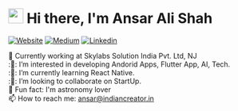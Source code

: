 # <img src="https://raw.githubusercontent.com/iampavangandhi/iampavangandhi/master/gifs/Hi.gif" width="30px"> Hi there, I'm Ansar Ali Shah

[![Website](https://img.shields.io/website/http/www.website.com/path/to/page.html.svg)](https://indiancreator.in)
[![Medium](https://img.shields.io/badge/Medium-black?style=for-the-badge&logo=medium&logoColor=white&link=https://medium.com/@kevinfeng-cs88)](https://medium.com/@ansaralisahh)
[![Linkedin](https://img.shields.io/badge/LinkedIn-blue?style=for-the-badge&logo=linkedin&labelColor=blue&link=https://www.linkedin.com/in/kevin-feng-87a174202/)](https://www.linkedin.com/in/ansaralisahh/)

:school: Currently working at Skylabs Solution India Pvt. Ltd, NJ</br>
:👀: I’m interested in developing Andorid Apps, Flutter App, AI, Tech.</br>
:🌱: I’m currently learning React Native.</br>
:💞️: I’m looking to collaborate on StartUp. </br>
:shower: Fun fact: I'm astronomy lover</br>
:mailbox: How to reach me: <a href="mailto:ansar@indiancreator.in">ansar@indiancreator.in</a>
